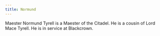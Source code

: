 ```yaml
---
title: Normund
---
```


Maester Normund Tyrell is a Maester of the Citadel. He is a cousin of Lord Mace Tyrell. He is in service at Blackcrown.


